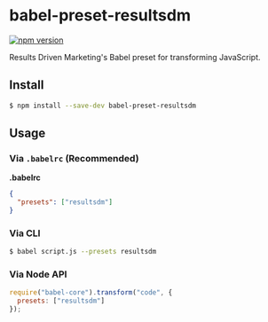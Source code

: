 # babel-preset-resultsdm

[![npm version](https://badge.fury.io/js/babel-preset-resultsdm.svg)](http://badge.fury.io/js/babel-preset-resultsdm)

Results Driven Marketing's Babel preset for transforming JavaScript.

## Install

```sh
$ npm install --save-dev babel-preset-resultsdm
```

## Usage

### Via `.babelrc` (Recommended)

**.babelrc**

```json
{
  "presets": ["resultsdm"]
}
```

### Via CLI

```sh
$ babel script.js --presets resultsdm
```

### Via Node API

```javascript
require("babel-core").transform("code", {
  presets: ["resultsdm"]
});
```
